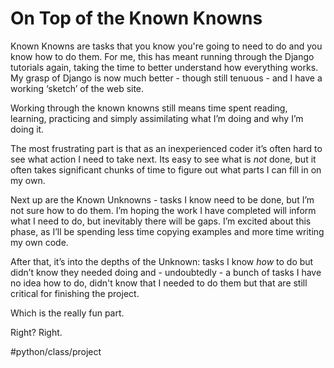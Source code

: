# On Top of the Known Knowns
Known Knowns are tasks that you know you're going to need to do and you know how to do them. For me, this has meant running through the Django tutorials again, taking the time to better understand how everything works. My grasp of Django is now much better - though still tenuous - and I have a working ‘sketch’ of the web site.

Working through the known knowns still means time spent reading, learning, practicing and simply assimilating what I’m doing and why I’m doing it.

The most frustrating part is that as an inexperienced coder it’s often hard to see what action I need to take next. Its easy to see what is _not_ done, but it often takes significant chunks of time to figure out what parts I can fill in on my own.

Next up are the Known Unknowns - tasks I know need to be done, but I’m not sure how to do them. I’m hoping the work I have completed will inform what I need to do, but inevitably there will be gaps. I’m excited about this phase, as I’ll be spending less time copying examples and more time writing my own code.

After that, it’s into the depths of the Unknown: tasks I know _how_ to do but didn’t know they needed doing and - undoubtedly - a bunch of tasks I have no idea how to do, didn't know that I needed to do them but that are still critical for finishing the project.

Which is the really fun part.

Right? Right.


#python/class/project